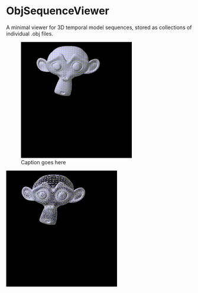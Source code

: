 # ObjSequenceViewer
A minimal viewer for 3D temporal model sequences, stored as collections of individual .obj files.

<p align="center">
  
<figure> <img src="sample_videos/solid.gif" width="300">     <figcaption>Caption goes here</figcaption> </figure> <img src="sample_videos/wireframe.gif" width="300">

</p>
